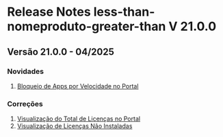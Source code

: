 # Release Notes less-than-nomeproduto-greater-than V 21.0.0

## **Versão 21.0.0 - 04/2025**


### **Novidades**

1. [Bloqueio de Apps por Velocidade no Portal](Bloqueio-De-Apps-Por-Velocidade-No-Portal.md)

### **Correções**

1. [Visualização do Total de Licenças no Portal](Visualização-Do-Total-De-Licenças-No-Portal.md)
2. [Visualização de Licenças Não Instaladas](Visualização-De-Licenças-Não-Instaladas.md)
